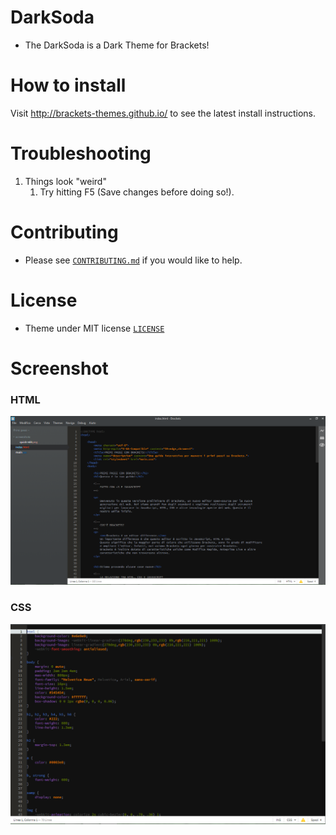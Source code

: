 # DarkSoda


* The DarkSoda is a Dark Theme for Brackets!


# How to install

Visit http://brackets-themes.github.io/ to see the latest install instructions.

# Troubleshooting

1. Things look "weird"
	1. Try hitting F5 (Save changes before doing so!).

# Contributing

* Please see [`CONTRIBUTING.md`](CONTRIBUTING.md) if you would like to help.

# License

* Theme under MIT license [`LICENSE`](LICENSE)

# Screenshot

### HTML
![Dsoda](https://raw.githubusercontent.com/Brackets-Themes/DarkSoda/master/screenshot.png)

### CSS

![Dsoda](https://raw.githubusercontent.com/Brackets-Themes/DarkSoda/master/CSS.png)
